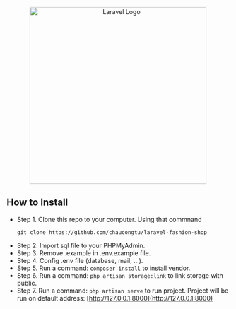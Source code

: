 <p align="center"><a href="https://laravel.com" target="_blank"><img src="https://raw.githubusercontent.com/laravel/art/master/logo-lockup/5%20SVG/2%20CMYK/1%20Full%20Color/laravel-logolockup-cmyk-red.svg" width="400" alt="Laravel Logo"></a></p>

## How to Install
- Step 1. Clone this repo to your computer. Using that commnand
  ```gitbash
  git clone https://github.com/chaucongtu/laravel-fashion-shop
  ```
- Step 2. Import sql file to your PHPMyAdmin.
- Step 3. Remove .example in .env.example file.
- Step 4. Config .env file (database, mail, ...).
- Step 5. Run a command: ```composer install``` to install vendor.
- Step 6. Run a command: ```php artisan storage:link``` to link storage with public.
- Step 7. Run a command: ```php artisan serve``` to run project.
Project will be run on default address: [http://127.0.0.1:8000](http://127.0.0.1:8000)
